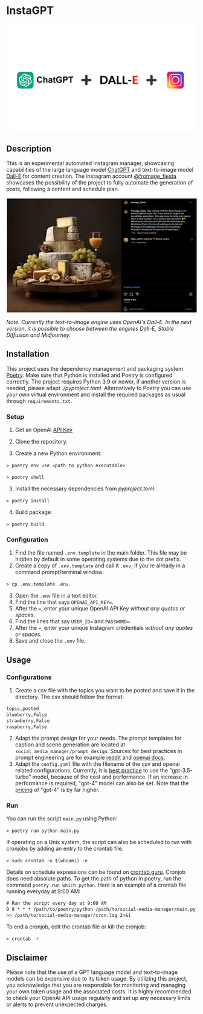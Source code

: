 InstaGPT
=========

![alt text](docs/imgs/header.png "title")

Description
---------------

This is an experimental automated instagram manager, showcasing capabilities of the large language model [ChatGPT](https://openai.com/chatgpt) and text-to-image model [Dall-E](https://openai.com/dall-e-2) for content creation. The instagram account [@fromage_fiesta](https://www.instagram.com/fromage_fiesta) showcases the possibility of the project to fully automate the generation of posts, following a content and schedule plan.

![alt text](docs/imgs/example.png "@fromage_fiesta")

*Note: Currently the text-to-image engine uses OpenAI's Dall-E. In the next version, it is possible to choose between the engines Dall-E, Stable Diffusion and Midjourney.*

Installation
---------------
This project uses the dependency management and packaging system [Poetry](https://python-poetry.org/). Make sure that Python is installed and Poetry is configured correctly. The project requires Python 3.9 or newer, if another version is needed, please adapt *./pyproject.toml*. Alternatively to Poetry you can use your own virtual environment and install the required packages as usual through `requirements.txt`.

### Setup
1. Get an OpenAI [API Key](https://platform.openai.com/account/api-keys)

2. Clone the repository.

3. Create a new Python environment:

`> poetry env use <path to python executable>`

`> poetry shell`


3. Install the necessary dependencies from *pyproject.toml*:

`> poetry install`

4. Build package:

`> poetry build`


### Configuration

1. Find the file named `.env.template` in the main folder. This file may
    be hidden by default in some operating systems due to the dot prefix.
2. Create a copy of `.env.template` and call it `.env`;
    if you're already in a command prompt/terminal window: 
    
`> cp .env.template .env`.

3. Open the `.env` file in a text editor.
4. Find the line that says `OPENAI_API_KEY=`.
5. After the `=`, enter your unique OpenAI API Key *without any quotes or spaces*.
6. Find the lines that say `USER_ID=` and `PASSWORD=`.
7. After the `=`, enter your unique Instagram credentials *without any quotes or spaces*.
8. Save and close the `.env` file.

Usage
---------------

### Configurations
1. Create a csv file with the topics you want to be 
posted and save it in the directory. The csv should follow the format:
```
topic,posted
blueberry,False
strawberry,False
raspberry,False
```
2. Adapt the prompt design for your needs. The prompt templates for caption and scene generation are located at `social_media_manager/prompt_design`. 
Sources for best practices in prompt engineering are for example [reddit](https://www.reddit.com/r/PromptEngineering/) 
and [openai docs](https://help.openai.com/en/articles/6654000-best-practices-for-prompt-engineering-with-openai-api).
3. Adapt the `config.yaml` file with the filename of the csv and openai related configurations. Currently, it is [best 
practice](https://platform.openai.com/docs/guides/gpt) to use the "gpt-3.5-turbo" model, because of the cost and 
performance. If an increase in performance is required, "gpt-4" model can also be set. Note that
the [pricing](https://openai.com/pricing) of "gpt-4" is by far higher.

### Run
You can run the script `main.py` using Python:

`> poetry run python main.py`


If operating on a Unix system, the script can also be scheduled to run with cronjobs by adding an entry to the crontab file.

`> sudo crontab -u $(whoami) -e`


Details on schedule expressions can be found on [crontab.guru](https://crontab.guru/). Cronjob does need absolute 
paths. To get the path of python in poetry, run the command `poetry run which python`. Here is an example of a crontab file running everyday at 9:00 AM:

```
# Run the script every day at 9:00 AM
0 9 * * * /path/to/poetry/python /path/to/social-media-manager/main.py >> /path/to/social-media-manager/cron.log 2>&1
```

To end a cronjob, edit the crontab file or kill the cronjob:

`> crontab -r`

Disclaimer
---------------
Please note that the use of a GPT language model and text-to-image models can be expensive due to its token usage. By utilizing this project, 
you acknowledge that you are responsible for monitoring and managing your own token usage and the associated costs. It 
is highly recommended to check your OpenAI API usage regularly and set up any necessary limits or alerts to prevent unexpected charges.